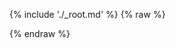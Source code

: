 ---
---

{% include './_root.md' %}
{% raw %}
<script>
const _fns = {};
const logs = [];
function injectLogger(method) {
  _fns[method] = console[method].bind(console);
  console[method] = (...args) => {
    logs.push([method, ...args]);
    return _fns[method](...args);
  }
}
for (const method of ['log', 'info', 'warn', 'error']) {
  injectLogger(method);
}
function shimLogValue(v) {
  if (typeof v === 'function') {
    return v.name;
  }
  if (Array.isArray(v)) {
    return v.map(shimLogValue);
  }
  if (v instanceof window.Element) {
    return `<${v.tagName.toLowerCase()}>`;
  }
  if (typeof v === 'object') {
    if (v.constructor !== window.Object) {
      return `${v}`;
    }
    const obj = {};
    for (const k in v) {
      obj[k] = shimLogValue(v[k]);
    }
    return obj;
  }
  return v;
}
function stringifyLogs() {
  content = '';
  for (const log of logs) {
    content += JSON.stringify(shimLogValue(log.filter(v => typeof v !== 'string' || (!v.startsWith('%c') && !v.startsWith('color:'))))) + '\n';
  }
  return content;
}
function downloadLogs() {
  const blob = new Blob([stringifyLogs()], { type: 'text/plain' });
  const url = URL.createObjectURL(blob);
  const a = document.createElement('a');
  a.href = url;
  a.download = 'sdk-log.jsonl';
  a.click();
  URL.revokeObjectURL(url);
}
document.getElementById('save-log-btn').addEventListener('click', downloadLogs);
</script>
<script>
const misocmd = window.misocmd || (window.misocmd = []);
misocmd.push(async () => {
  const client = new MisoClient({
    apiKey: '...',
    apiHost: 'http://localhost:9901/api',
  });
  const start = Date.now();
  const onDebug = ({ summary, timestamp, elapsed, ref, operation, conflict }) => console.log(`[${(timestamp - start) / 1000}](${elapsed[0] / 1000}, ${elapsed[1] / 1000})`, summary, ref, `${operation}`, conflict);
  const workflow = client.ui.ask;
  workflow.useLayouts({
    answer: { onDebug },
  });
  await client.ui.ready;
  window.rootElement.innerHTML = window.templates.root();
});
</script>
{% endraw %}
